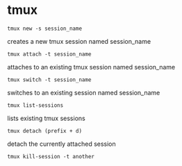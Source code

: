 # tmux
```
tmux new -s session_name
```

creates a new tmux session named session_name

```
tmux attach -t session_name
```

attaches to an existing tmux session named session_name

```
tmux switch -t session_name
```

switches to an existing session named session_name

```
tmux list-sessions
```

lists existing tmux sessions


```
tmux detach (prefix + d)
```

detach the currently attached session


```
tmux kill-session -t another
```
